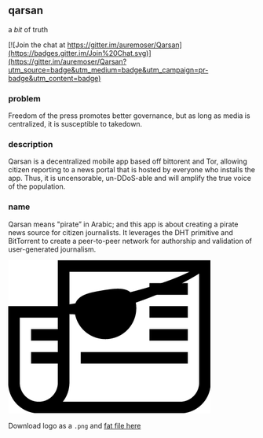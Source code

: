 ## qarsan

a _bit_ of truth

[![Join the chat at https://gitter.im/auremoser/Qarsan](https://badges.gitter.im/Join%20Chat.svg)](https://gitter.im/auremoser/Qarsan?utm_source=badge&utm_medium=badge&utm_campaign=pr-badge&utm_content=badge)

### problem

Freedom of the press promotes better governance, but as long as media is centralized, it is susceptible to takedown.

### description
Qarsan is a decentralized mobile app based off bittorent and Tor, allowing citizen reporting to a news portal that is hosted by everyone who installs the app. Thus, it is uncensorable, un-DDoS-able and will amplify the true voice of the population.

### name

Qarsan means "pirate” in Arabic; and this app is about creating a pirate news source for citizen journalists. It leverages the DHT primitive and BitTorrent to create a peer-to-peer network for authorship and validation of user-generated journalism.


![Arrr Matey](https://raw.githubusercontent.com/NYUAD-Hackathon/Qarsan/master/img/logo.png)

Download logo as a `.png` and [fat file here](https://www.dropbox.com/sh/zq0qj2xuhgxre38/AAB7cbrFnly7WG2eSlp6PJWwa?dl=0)

